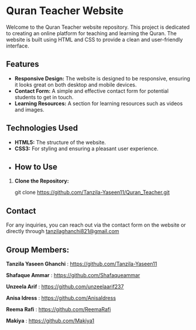 # Quran Teacher Website

Welcome to the Quran Teacher website repository. This project is dedicated to creating an online platform for teaching and learning the Quran. The website is built using HTML and CSS to provide a clean and user-friendly interface.

## Features

- **Responsive Design:** The website is designed to be responsive, ensuring it looks great on both desktop and mobile devices.
- **Contact Form:** A simple and effective contact form for potential students to get in touch.
- **Learning Resources:** A section for learning resources such as videos and images.

## Technologies Used

- **HTML5:** The structure of the website.
- **CSS3:** For styling and ensuring a pleasant user experience.
- ## How to Use

1. **Clone the Repository:**

   git clone https://github.com/Tanzila-Yaseen11/Quran_Teacher.git

## Contact
For any inquiries, you can reach out via the contact form on the website or directly through tanzilaghanchi821@gmail.com

## Group Members:
**Tanzila Yaseen Ghanchi** : https://github.com/Tanzila-Yaseen11

**Shafaque Ammar** :  https://github.com/Shafaqueammar

**Unzeela Arif**  : https://github.com/unzeelaarif237

**Anisa Idress** : https://github.com/AnisaIdress

**Reema Rafi** : https://github.com/ReemaRafi

**Makiya**  : https://github.com/Makiya1


